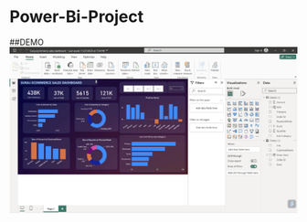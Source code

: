 # Power-Bi-Project
##DEMO
![](https://github.com/nitesh052000/Power-Bi-Project/blob/main/Screenshot/Screenshot%20(25).png)
